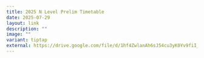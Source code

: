 ```yaml
---
title: 2025 N Level Prelim Timetable
date: 2025-07-29
layout: link
description: ""
image: ""
variant: tiptap
external: https://drive.google.com/file/d/1hf4ZwlanAh6sJ54cu3yK0Yv9fiI_XRbO/view?usp=sharing
---
```

